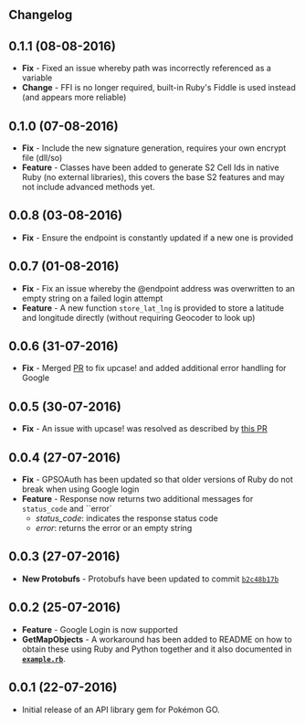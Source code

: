 Changelog
------------------

0.1.1 (08-08-2016)
------------------
* **Fix** - Fixed an issue whereby path was incorrectly referenced as a variable
* **Change** - FFI is no longer required, built-in Ruby's Fiddle is used instead (and appears more reliable)

0.1.0 (07-08-2016)
------------------
* **Fix** - Include the new signature generation, requires your own encrypt file (dll/so)
* **Feature** - Classes have been added to generate S2 Cell Ids in native Ruby (no external libraries), this covers the base S2 features and may not include advanced methods yet.

0.0.8 (03-08-2016)
------------------
* **Fix** - Ensure the endpoint is constantly updated if a new one is provided

0.0.7 (01-08-2016)
------------------
* **Fix** - Fix an issue whereby the @endpoint address was overwritten to an empty string on a failed login attempt
* **Feature** - A new function ``store_lat_lng`` is provided to store a latitude and longitude directly (without requiring Geocoder to look up)

0.0.6 (31-07-2016)
------------------
* **Fix** - Merged [PR](https://github.com/nabeelamjad/poke-api/pull/19) to fix upcase! and added additional error handling for Google

0.0.5 (30-07-2016)
------------------
* **Fix** - An issue with upcase! was resolved as described by [this PR](https://github.com/nabeelamjad/poke-api/pull/18)

0.0.4 (27-07-2016)
------------------
* **Fix** - GPSOAuth has been updated so that older versions of Ruby do not break when using Google login
* **Feature** - Response now returns two additional messages for ``status_code`` and ``error`
  * *status_code*: indicates the response status code 
  * *error*: returns the error or an empty string

0.0.3 (27-07-2016)
------------------
* **New Protobufs** - Protobufs have been updated to commit [`b2c48b17b`](https://github.com/AeonLucid/POGOProtos/tree/b2c48b17b560dc3d259d50a8afa1ef4199170bc4)

0.0.2 (25-07-2016)
------------------

* **Feature** - Google Login is now supported 
* **GetMapObjects** - A workaround has been added to README on how to obtain these using Ruby and Python together and it also documented in [**`example.rb`**](example.rb).


0.0.1 (22-07-2016)
------------------

* Initial release of an API library gem for Pokémon GO.
